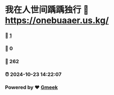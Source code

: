 # 我在人世间踽踽独行 :link: https://onebuaaer.us.kg/ 
### :page_facing_up: [1](https://onebuaaer.us.kg//tag.html) 
### :speech_balloon: 0 
### :hibiscus: 262 
### :alarm_clock: 2024-10-23 14:22:07 
### Powered by :heart: [Gmeek](https://github.com/Meekdai/Gmeek)
